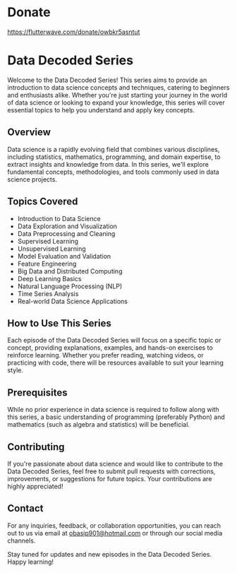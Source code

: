 # Donate
https://flutterwave.com/donate/owbkr5asntut

# Data Decoded Series

Welcome to the Data Decoded Series! This series aims to provide an introduction to data science concepts and techniques, catering to beginners and enthusiasts alike. Whether you're just starting your journey in the world of data science or looking to expand your knowledge, this series will cover essential topics to help you understand and apply key concepts.

## Overview

Data science is a rapidly evolving field that combines various disciplines, including statistics, mathematics, programming, and domain expertise, to extract insights and knowledge from data. In this series, we'll explore fundamental concepts, methodologies, and tools commonly used in data science projects.

## Topics Covered

- Introduction to Data Science
- Data Exploration and Visualization
- Data Preprocessing and Cleaning
- Supervised Learning
- Unsupervised Learning
- Model Evaluation and Validation
- Feature Engineering
- Big Data and Distributed Computing
- Deep Learning Basics
- Natural Language Processing (NLP)
- Time Series Analysis
- Real-world Data Science Applications

## How to Use This Series

Each episode of the Data Decoded Series will focus on a specific topic or concept, providing explanations, examples, and hands-on exercises to reinforce learning. Whether you prefer reading, watching videos, or practicing with code, there will be resources available to suit your learning style.

## Prerequisites

While no prior experience in data science is required to follow along with this series, a basic understanding of programming (preferably Python) and mathematics (such as algebra and statistics) will be beneficial.

## Contributing

If you're passionate about data science and would like to contribute to the Data Decoded Series, feel free to submit pull requests with corrections, improvements, or suggestions for future topics. Your contributions are highly appreciated!

## Contact

For any inquiries, feedback, or collaboration opportunities, you can reach out to us via email at [obasip901@hotmail.com](mailto:obasip901@hotmail.com) or through our social media channels.

Stay tuned for updates and new episodes in the Data Decoded Series. Happy learning!

